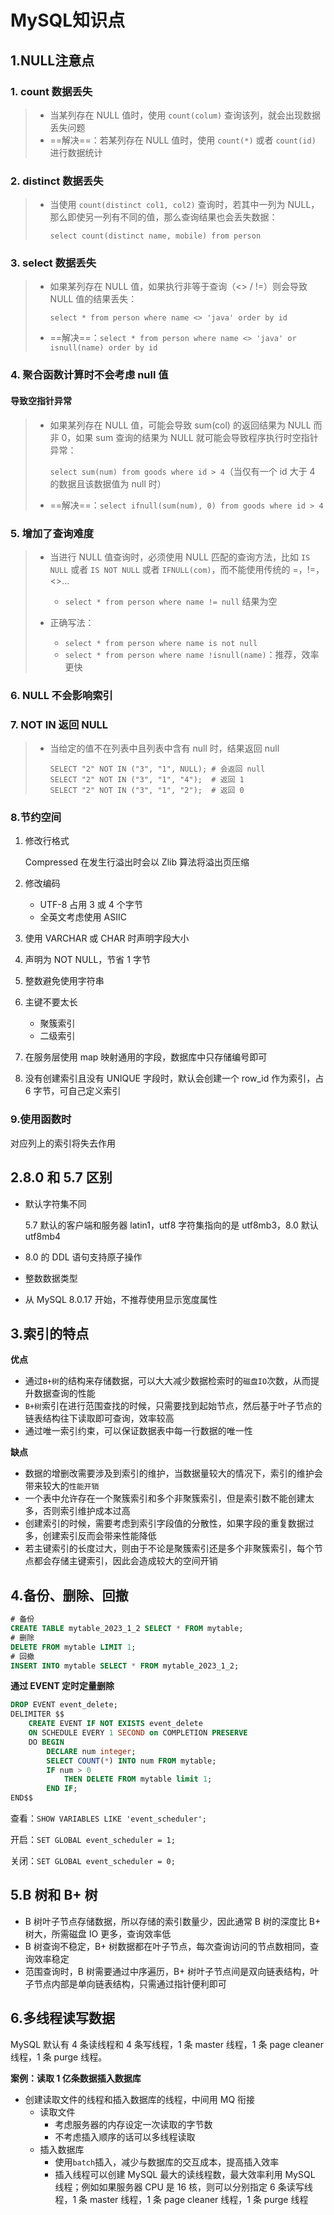 # MySQL知识点

## 1.NULL注意点

### **1. count 数据丢失**

> - 当某列存在 NULL 值时，使用 `count(colum)` 查询该列，就会出现数据丢失问题
> - ==解决==：若某列存在 NULL 值时，使用 `count(*)` 或者 `count(id)` 进行数据统计
>

### **2. distinct 数据丢失**

> - 当使用 `count(distinct col1, col2)` 查询时，若其中一列为 NULL，那么即使另一列有不同的值，那么查询结果也会丢失数据： 
>
>   `select count(distinct name, mobile) from person`
>

### **3. select 数据丢失**

> - 如果某列存在 NULL 值，如果执行非等于查询（<> / !=）则会导致 NULL 值的结果丢失：
>
>   `select * from person where name <> 'java' order by id`
>
> - ==解决==：`select * from person where name <> 'java' or isnull(name) order by id`
>

### **4. 聚合函数计算时不会考虑 null 值**

#### 导致空指针异常

> - 如果某列存在 NULL 值，可能会导致 sum(col) 的返回结果为 NULL 而非 0，如果 sum 查询的结果为 NULL 就可能会导致程序执行时空指针异常：
>
>   `select sum(num) from goods where id > 4`（当仅有一个 id 大于 4 的数据且该数据值为 null 时）
>
> - ==解决==：`select ifnull(sum(num), 0) from goods where id > 4`
>

### **5. 增加了查询难度**

> - 当进行 NULL 值查询时，必须使用 NULL 匹配的查询方法，比如 `IS NULL` 或者 `IS NOT NULL` 或者 `IFNULL(com)`，而不能使用传统的 =，!=，<>...
>   - `select * from person where name != null` 结果为空
>
> - 正确写法：
>   - `select * from person where name is not null`
>   - `select * from person where name !isnull(name)`：推荐，效率更快
>

### **6. NULL 不会影响索引**

### **7. NOT IN 返回 NULL**

> - 当给定的值不在列表中且列表中含有 null 时，结果返回 null
>
>   ```mysql
>   SELECT "2" NOT IN ("3", "1", NULL); # 会返回 null
>   SELECT "2" NOT IN ("3", "1", "4");  # 返回 1
>   SELECT "2" NOT IN ("3", "1", "2");  # 返回 0
>   ```

### 8.节约空间

1. 修改行格式

   Compressed 在发生行溢出时会以 Zlib 算法将溢出页压缩

2. 修改编码

   - UTF-8 占用 3 或 4 个字节
   - 全英文考虑使用 ASIIC

3. 使用 VARCHAR 或 CHAR 时声明字段大小

3. 声明为 NOT NULL，节省 1 字节

4. 整数避免使用字符串

5. 主键不要太长

   - 聚簇索引
   - 二级索引

7. 在服务层使用 map 映射通用的字段，数据库中只存储编号即可

6. 没有创建索引且没有 UNIQUE 字段时，默认会创建一个 row_id 作为索引，占 6 字节，可自己定义索引

### 9.使用函数时

对应列上的索引将失去作用

## 2.8.0 和 5.7 区别

- 默认字符集不同

  5.7 默认的客户端和服务器 latin1，utf8 字符集指向的是 utf8mb3，8.0 默认 utf8mb4

- 8.0 的 DDL 语句支持原子操作

- 整数数据类型

- 从 MySQL 8.0.17 开始，不推荐使用显示宽度属性

## 3.索引的特点

**优点**

- 通过`B+树`的结构来存储数据，可以大大减少数据检索时的`磁盘IO`次数，从而提升数据查询的性能
- `B+树`索引在进行范围查找的时候，只需要找到起始节点，然后基于叶子节点的链表结构往下读取即可查询，效率较高
- 通过唯一索引约束，可以保证数据表中每一行数据的唯一性

**缺点**

- 数据的增删改需要涉及到索引的维护，当数据量较大的情况下，索引的维护会带来较大的`性能开销`
- 一个表中允许存在一个聚簇索引和多个非聚簇索引，但是索引数不能创建太多，否则索引维护成本过高
- 创建索引的时候，需要考虑到索引字段值的分散性，如果字段的重复数据过多，创建索引反而会带来性能降低
- 若主键索引的长度过大，则由于不论是聚簇索引还是多个非聚簇索引，每个节点都会存储主键索引，因此会造成较大的空间开销

## 4.备份、删除、回撤

```sql
# 备份
CREATE TABLE mytable_2023_1_2 SELECT * FROM mytable;
# 删除
DELETE FROM mytable LIMIT 1;
# 回撤
INSERT INTO mytable SELECT * FROM mytable_2023_1_2;
```

**通过 EVENT 定时定量删除**

```sql
DROP EVENT event_delete;
DELIMITER $$
	CREATE EVENT IF NOT EXISTS event_delete
	ON SCHEDULE EVERY 1 SECOND on COMPLETION PRESERVE
	DO BEGIN
		DECLARE num integer;
		SELECT COUNT(*) INTO num FROM mytable;
		IF num > 0 
			THEN DELETE FROM mytable limit 1;
		END IF;
END$$
```

查看：`SHOW VARIABLES LIKE 'event_scheduler';`

开启：`SET GLOBAL event_scheduler = 1; `

关闭：`SET GLOBAL event_scheduler = 0;`

## 5.B 树和 B+ 树

- B 树叶子节点存储数据，所以存储的索引数量少，因此通常 B 树的深度比 B+ 树大，所需磁盘 IO 更多，查询效率低
- B 树查询不稳定，B+ 树数据都在叶子节点，每次查询访问的节点数相同，查询效率稳定
- 范围查询时，B 树需要通过中序遍历，B+ 树叶子节点间是双向链表结构，叶子节点内部是单向链表结构，只需通过指针便利即可

## 6.多线程读写数据

MySQL 默认有 4 条读线程和 4 条写线程，1 条 master 线程，1 条 page cleaner 线程，1 条 purge 线程。

**案例：读取 1 亿条数据插入数据库**

- 创建读取文件的线程和插入数据库的线程，中间用 MQ 衔接
  - 读取文件
    - 考虑服务器的内存设定一次读取的字节数
    - 不考虑插入顺序的话可以多线程读取
  - 插入数据库
    - 使用`batch`插入，减少与数据库的交互成本，提高插入效率
    - 插入线程可以创建 MySQL 最大的读线程数，最大效率利用 MySQL 线程；例如如果服务器 CPU 是 16 核，则可以分别指定 6 条读写线程，1 条 master 线程，1 条 page cleaner 线程，1 条 purge 线程
